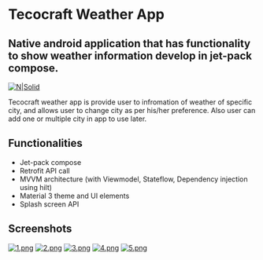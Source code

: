 # Tecocraft Weather App
## Native android application that has functionality to show weather information develop in jet-pack compose.

[![N|Solid](https://www.tecocraft.com/wp-content/uploads/2022/05/Tecocraft-logo-header.png)](https://www.tecocraft.com/)

Tecocraft weather app is provide user to infromation of weather of specific city, and allows user to change city as per his/her preference. Also user can add one or multiple city in app to use later.

## Functionalities

- Jet-pack compose 
- Retrofit API call
- MVVM architecture (with Viewmodel, Stateflow, Dependency injection using hilt)
- Material 3 theme and UI elements
- Splash screen API

## Screenshots
[![1.png](https://i.postimg.cc/MKhRHXSm/1.png)](https://postimg.cc/7fnbQHb5) [![2.png](https://i.postimg.cc/JhQBpqBp/2.png)](https://postimg.cc/p9pTTKCj) [![3.png](https://i.postimg.cc/L8LP1R4K/3.png)](https://postimg.cc/dhQ3bbT4) [![4.png](https://i.postimg.cc/3RJ0VvXY/4.png)](https://postimg.cc/bGWv2dVB) [![5.png](https://i.postimg.cc/ZqmdPg09/5.png)](https://postimg.cc/dhW3w52v)
